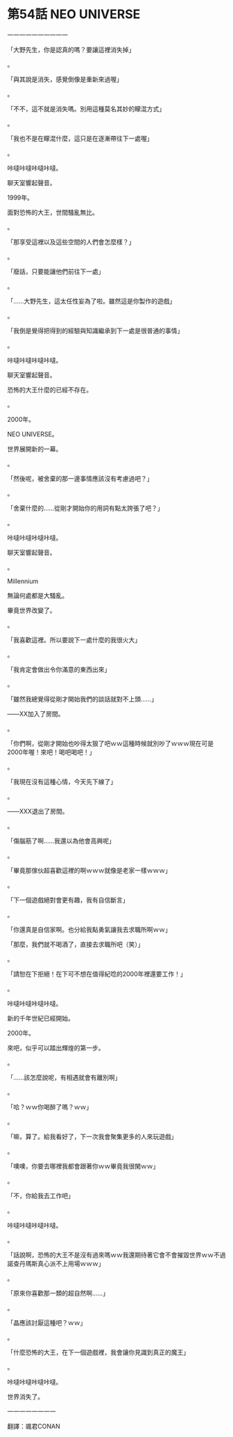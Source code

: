 # 第54話 NEO UNIVERSE


<p>一一一一一一一一一一</p>
<p>「大野先生，你是認真的嗎？要讓這裡消失掉」</p>
<p>。</p>
<p>「與其說是消失，感覺倒像是重新來過喔」</p>
<p>。</p>
<p>「不不，這不就是消失嗎。別用這種莫名其妙的矇混方式」</p>
<p>。</p>
<p>「我也不是在矇混什麼，這只是在逐漸帶往下一處喔」</p>
<p>。</p>
<p>咔噠咔噠咔噠咔噠。</p>
<p>聊天室響起聲音。</p>
<p>1999年。</p>
<p>面對恐怖的大王，世間騷亂無比。</p>
<p>。</p>
<p>「那享受這裡以及這些空間的人們會怎麼樣？」</p>
<p>。</p>
<p>「廢話，只要能讓他們前往下一處」</p>
<p>。</p>
<p>「……大野先生，這太任性妄為了啦。雖然這是你製作的遊戲」</p>
<p>。</p>
<p>「我倒是覺得把得到的經驗與知識繼承到下一處是很普通的事情」</p>
<p>。</p>
<p>咔噠咔噠咔噠咔噠。</p>
<p>聊天室響起聲音。</p>
<p>恐怖的大王什麼的已經不存在。</p>
<p>。</p>
<p>2000年。</p>
<p>NEO UNIVERSE。</p>
<p>世界展開新的一幕。</p>
<p>。</p>
<p>「然後呢，被舍棄的那一邊事情應該沒有考慮過吧？」</p>
<p>。</p>
<p>「舍棄什麼的……從剛才開始你的用詞有點太誇張了吧？」</p>
<p>。</p>
<p>咔噠咔噠咔噠咔噠。</p>
<p>聊天室響起聲音。</p>
<p>。</p>
<p>Millennium</p>
<p>無論何處都是大騷亂。</p>
<p>畢竟世界改變了。</p>
<p>。</p>
<p>「我喜歡這裡。所以要說下一處什麼的我很火大」</p>
<p>。</p>
<p>「我肯定會做出令你滿意的東西出來」</p>
<p>。</p>
<p>「雖然我總覺得從剛才開始我們的談話就對不上頭……」</p>
<p>――XX加入了房間。</p>
<p>。</p>
<p>「你們啊，從剛才開始也吵得太狠了吧ｗｗ這種時候就別吵了ｗｗｗ現在可是2000年喔！來吧！喝吧喝吧！」</p>
<p>。</p>
<p>「我現在沒有這種心情，今天先下線了」</p>
<p>。</p>
<p>――XXX退出了房間。</p>
<p>。</p>
<p>「傷腦筋了啊……我還以為他會高興呢」</p>
<p>。</p>
<p>「畢竟那傢伙超喜歡這裡的啊ｗｗｗ就像是老家一樣ｗｗｗ」</p>
<p>。</p>
<p>「下一個遊戲絕對會更有趣，我有自信斷言」</p>
<p>。</p>
<p>「你還真是自信家啊。也分給我點勇氣讓我去求職所啊ｗｗ」</p>
<p>「那麼，我們就不喝酒了，直接去求職所吧（笑）」</p>
<p>。</p>
<p>「請恕在下拒絕！在下可不想在值得紀唸的2000年裡還要工作！」</p>
<p>。</p>
<p>咔噠咔噠咔噠咔噠。</p>
<p>新的千年世紀已經開始。</p>
<p>2000年。</p>
<p>來吧，似乎可以踏出輝煌的第一步。</p>
<p>。</p>
<p>「……該怎麼說呢，有相遇就會有離別啊」</p>
<p>。</p>
<p>「哈？ｗｗ你喝醉了嗎？ｗｗ」</p>
<p>。</p>
<p>「嘛，算了。給我看好了，下一次我會聚集更多的人來玩遊戲」</p>
<p>。</p>
<p>「噢噢，你要去哪裡我都會跟著你ｗｗ畢竟我很閑ｗｗ」</p>
<p>。</p>
<p>「不，你給我去工作吧」</p>
<p>。</p>
<p>咔噠咔噠咔噠咔噠。</p>
<p>。</p>
<p>「話說啊，恐怖的大王不是沒有過來嗎ｗｗ我還期待著它會不會摧毀世界ｗｗ不過諾查丹瑪斯真心派不上用場ｗｗｗ」</p>
<p>。</p>
<p>「原來你喜歡那一類的超自然啊……」</p>
<p>。</p>
<p>「晶應該討厭這種吧？ｗｗ」</p>
<p>。</p>
<p>「什麼恐怖的大王，在下一個遊戲裡，我會讓你見識到真正的魔王」</p>
<p>。</p>
<p>咔噠咔噠咔噠咔噠。</p>
<p>世界消失了。</p>
<p>一一一一一一一一</p>
<p>翻譯：颯君CONAN</p>

